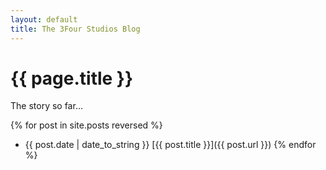 ```yaml
---
layout: default
title: The 3Four Studios Blog
---
```


# {{ page.title }}

The story so far...

{% for post in site.posts reversed %}
* {{ post.date | date_to_string }} [{{ post.title }}]({{ post.url }})
{% endfor %}